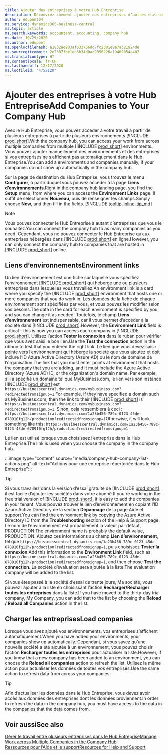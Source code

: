 ```yaml
---
title: Ajouter des entreprises à votre Hub Entreprise
description: Découvrez comment ajouter des entreprises d’autres environnements Business Central à votre Hub Entreprise afin de pouvoir gérer le travail dans tous les environnements.
author: edupont04
ms.service: dynamics365-business-central
ms.topic: article
ms.search.keywords: accountant, accounting, company hub
ms.date: 10/29/2020
ms.author: edupont
ms.openlocfilehash: a1832ae903af633756dd7fc2301e8a7ac21924de
ms.sourcegitcommit: 2e7307fbe1eb3b34d0ad9356226a19409054a402
ms.translationtype: HT
ms.contentlocale: fr-CH
ms.lasthandoff: 12/17/2020
ms.locfileid: "4752120"
---
```

# <a name="add-companies-to-your-company-hub"></a><span data-ttu-id="a45ed-103">Ajouter des entreprises à votre Hub Entreprise</span><span class="sxs-lookup"><span data-stu-id="a45ed-103">Add Companies to Your Company Hub</span></span>

<span data-ttu-id="a45ed-104">Avec le Hub Entreprise, vous pouvez accéder à votre travail à partir de plusieurs entreprises à partir de plusieurs environnements [!INCLUDE [prod_short](includes/prod_short.md)].</span><span class="sxs-lookup"><span data-stu-id="a45ed-104">With the company hub, you can access your work from across multiple companies from multiple [!INCLUDE [prod_short](includes/prod_short.md)] environments.</span></span> <span data-ttu-id="a45ed-105">Vous pouvez ajouter manuellement des environnements et des entreprises si vos entreprises ne s’affichent pas automatiquement dans le Hub Entreprise.</span><span class="sxs-lookup"><span data-stu-id="a45ed-105">You can add a environments and companies manually, if your companies do not show up automatically in the company hub.</span></span>  

<span data-ttu-id="a45ed-106">Sur la page de destination du Hub Entreprise, vous trouvez le menu **Configurer**, à partir duquel vous pouvez accéder à la page **Liens d’environnements**.</span><span class="sxs-lookup"><span data-stu-id="a45ed-106">Right in the company hub landing page, you find the **Setup** menu, from where you can access the **Environment Links** page.</span></span> <span data-ttu-id="a45ed-107">Il suffit de sélectionner **Nouveau**, puis de renseigner les champs.</span><span class="sxs-lookup"><span data-stu-id="a45ed-107">Simply choose **New**, and then fill in the fields.</span></span> [!INCLUDE [tooltip-inline-tip_md](includes/tooltip-inline-tip_md.md)]  

> [!NOTE]
> <span data-ttu-id="a45ed-108">Vous pouvez connecter le Hub Entreprise à autant d’entreprises que vous le souhaitez.</span><span class="sxs-lookup"><span data-stu-id="a45ed-108">You can connect the company hub to as many companies as you need.</span></span> <span data-ttu-id="a45ed-109">Cependant, vous ne pouvez connecter le Hub Entreprise qu’aux entreprises hébergées dans [!INCLUDE [prod_short](includes/prod_short.md)] en ligne.</span><span class="sxs-lookup"><span data-stu-id="a45ed-109">However, you can only connect the company hub to companies that are hosted in [!INCLUDE [prod_short](includes/prod_short.md)] online.</span></span>

## <a name="environment-links"></a><span data-ttu-id="a45ed-110">Liens d’environnements</span><span class="sxs-lookup"><span data-stu-id="a45ed-110">Environment links</span></span>

<span data-ttu-id="a45ed-111">Un lien d’environnement est une fiche sur laquelle vous spécifiez l’environnement [!INCLUDE [prod_short](includes/prod_short.md)] qui héberge une ou plusieurs entreprises dans lesquelles vous travaillez.</span><span class="sxs-lookup"><span data-stu-id="a45ed-111">An environment link is a card where you specify the [!INCLUDE [prod_short](includes/prod_short.md)] environment that hosts one or more companies that you do work in.</span></span> <span data-ttu-id="a45ed-112">Les données de la fiche de chaque environnement sont spécifiées par vous, et vous pouvez les modifier selon vos besoins.</span><span class="sxs-lookup"><span data-stu-id="a45ed-112">The data in the card for each environment is specified by you, and you can change it as needed.</span></span> <span data-ttu-id="a45ed-113">Toutefois, le champ **Liens d’environnement** est indispensable, car il vous permet d’accéder à la société dans [!INCLUDE [prod_short](includes/prod_short.md)].</span><span class="sxs-lookup"><span data-stu-id="a45ed-113">However, the **Environment Link** field is critical - this is how you can access each company in [!INCLUDE [prod_short](includes/prod_short.md)].</span></span> <span data-ttu-id="a45ed-114">Utilisez l’action **Tester la connexion** dans le ruban pour vérifier que vous avez saisi le bon lien.</span><span class="sxs-lookup"><span data-stu-id="a45ed-114">Use the **Test the connection** action in the ribbon to test that you entered the right link.</span></span> <span data-ttu-id="a45ed-115">Le lien que vous devez saisir pointe vers l’environnement qui héberge la société que vous ajoutez et doit inclure l’ID Azure Active Directory (Azure AD) ou le nom de domaine de l’organisation.</span><span class="sxs-lookup"><span data-stu-id="a45ed-115">The link that you must enter points at environment that hosts the company that you are adding, and it must include the Azure Active Directory (Azure AD) ID, or the organization's domain name.</span></span> <span data-ttu-id="a45ed-116">Par exemple, s’il a spécifié un domaine tel que MyBusiness.com, le lien vers son instance [!INCLUDE [prod_short](includes/prod_short.md)] est ```https://businesscentral.dynamics.com/mybusiness.com?redirectedfromsignup=1```.</span><span class="sxs-lookup"><span data-stu-id="a45ed-116">For example, if they have specified a domain such as MyBusiness.com, then the link to their [!INCLUDE [prod_short](includes/prod_short.md)] is ```https://businesscentral.dynamics.com/mybusiness.com?redirectedfromsignup=1```.</span></span> <span data-ttu-id="a45ed-117">Sinon, cela ressemblera à ceci : ```https://businesscentral.dynamics.com/1a23b456-789c-0123-45de-678910fg12h/production?redirectedfromsignup=1```</span><span class="sxs-lookup"><span data-stu-id="a45ed-117">Otherwise, it will look something like this: ```https://businesscentral.dynamics.com/1a23b456-789c-0123-45de-678910fg12h/production?redirectedfromsignup=1```</span></span>  

<span data-ttu-id="a45ed-118">Le lien est utilisé lorsque vous choisissez l’entreprise dans le Hub Entreprise.</span><span class="sxs-lookup"><span data-stu-id="a45ed-118">The link is used when you choose the company in the company hub.</span></span>  

:::image type="content" source="media/company-hub-company-list-actions.png" alt-text="Actions pour une entreprise répertoriée dans le Hub Entreprise":::

> [!TIP]
> <span data-ttu-id="a45ed-120">Si vous travaillez dans la version d’essai gratuite de [!INCLUDE [prod_short](includes/prod_short.md)], il est facile d’ajouter les sociétés dans votre abonné.</span><span class="sxs-lookup"><span data-stu-id="a45ed-120">If you're working in the free trial version of [!INCLUDE [prod_short](includes/prod_short.md)], it is easy to add the companies in your tenant.</span></span> <span data-ttu-id="a45ed-121">Vous pouvez trouver le lien d’environnement en copiant l’ID Azure Active Directory de la section **Dépannage** de la page Aide et support.</span><span class="sxs-lookup"><span data-stu-id="a45ed-121">You can find the environment link by copying the Azure Active Directory ID from the **Troubleshooting** section of the Help & Support page.</span></span> <span data-ttu-id="a45ed-122">Le nom de l’environnement est probablement la valeur par défaut, PRODUCTION.</span><span class="sxs-lookup"><span data-stu-id="a45ed-122">The environment name is probably the default value, PRODUCTION.</span></span> <span data-ttu-id="a45ed-123">Ajoutez ces informations au champ **Lien d’environnement**, tel que ```https://businesscentral.dynamics.com/1a23b456-789c-0123-45de-678910fg12h/production?redirectedfromsignup=1```, puis choisissez **Tester la connexion**.</span><span class="sxs-lookup"><span data-stu-id="a45ed-123">Add this information to the **Environment Link** field, such as ```https://businesscentral.dynamics.com/1a23b456-789c-0123-45de-678910fg12h/production?redirectedfromsignup=1```, and then choose **Test the connection**.</span></span> <span data-ttu-id="a45ed-124">La société d’évaluation sera ajoutée à la liste.</span><span class="sxs-lookup"><span data-stu-id="a45ed-124">The evaluation company will be added to the list.</span></span>
>
> <span data-ttu-id="a45ed-125">Si vous êtes passé à la société d’essai de trente jours, Ma société, vous pouvez l’ajouter à la liste en choisissant l’action **Recharger/Recharger toutes les entreprises** dans la liste.</span><span class="sxs-lookup"><span data-stu-id="a45ed-125">If you have moved to the thirty-day trial company, My Company, you can add that to the list by choosing the **Reload / Reload all Companies** action in the list.</span></span>

## <a name="load-companies"></a><span data-ttu-id="a45ed-126">Charger les entreprises</span><span class="sxs-lookup"><span data-stu-id="a45ed-126">Load companies</span></span>

<span data-ttu-id="a45ed-127">Lorsque vous avez ajouté vos environnements, vos entreprises s’affichent automatiquement.</span><span class="sxs-lookup"><span data-stu-id="a45ed-127">When you have added your environments, your companies show up automatically.</span></span> <span data-ttu-id="a45ed-128">Cependant, si vous savez qu’une nouvelle société a été ajoutée à un environnement, vous pouvez choisir l’action **Recharger toutes les entreprises** pour actualiser la liste.</span><span class="sxs-lookup"><span data-stu-id="a45ed-128">However, if you know that a new company has been added to an environment, you can choose the **Reload all companies** action to refresh the list.</span></span> <span data-ttu-id="a45ed-129">Utilisez la même action pour actualiser les données de toutes vos entreprises.</span><span class="sxs-lookup"><span data-stu-id="a45ed-129">Use the same action to refresh data from across your companies.</span></span>  

> [!TIP]
> <span data-ttu-id="a45ed-130">Afin d’actualiser les données dans le Hub Entreprise, vous devez avoir accès aux données des entreprises dont les données proviennent.</span><span class="sxs-lookup"><span data-stu-id="a45ed-130">In order to refresh the data in the company hub, you must have access to the data in the companies that the data comes from.</span></span>

## <a name="see-also"></a><span data-ttu-id="a45ed-131">Voir aussi</span><span class="sxs-lookup"><span data-stu-id="a45ed-131">See also</span></span>

[<span data-ttu-id="a45ed-132">Gérer le travail entre plusieurs entreprises dans le Hub Entreprise</span><span class="sxs-lookup"><span data-stu-id="a45ed-132">Manage Work across Multiple Companies in the Company Hub</span></span>](company-hub.md)  
[<span data-ttu-id="a45ed-133">Ressources pour l’Aide et le support</span><span class="sxs-lookup"><span data-stu-id="a45ed-133">Resources for Help and Support</span></span>](product-help-and-support.md)  
